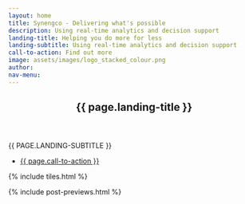 ```yaml
---
layout: home
title: Synengco - Delivering what's possible
description: Using real-time analytics and decision support
landing-title: Helping you do more for less
landing-subtitle: Using real-time analytics and decision support
call-to-action: Find out more
image: assets/images/logo_stacked_colour.png
author:
nav-menu:
---
```


<!-- Banner -->
<section id="banner" class="major">
	<div class="inner">
		<header class="major">
			<h1>{{ page.landing-title }}</h1>
		</header>
		<div class="content">
			<p style="text-transform: uppercase;">{{ page.landing-subtitle }}</p>
			<ul class="actions">
				<li><a href="#one" class="button next scrolly">{{ page.call-to-action }}</a></li>
			</ul>
		</div>
	</div>
</section>

<!-- Main -->
<div id="main">

<!-- One -->
{% include tiles.html %}

<!-- Two -->
{% include post-previews.html %}

</div>
